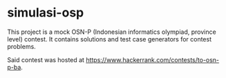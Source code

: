# simulasi-osp
This project is a mock OSN-P (Indonesian informatics olympiad, province level) contest. It contains solutions and test case generators for contest problems.

Said contest was hosted at https://www.hackerrank.com/contests/to-osn-p-ba.

